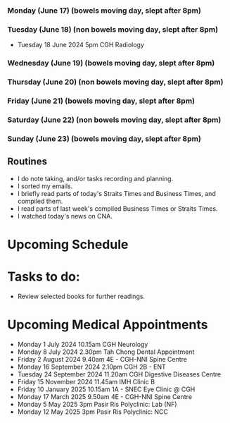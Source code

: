 ### Monday (June 17) (bowels moving day, slept after 8pm)


### Tuesday (June 18) (non bowels moving day, slept after 8pm)
- Tuesday 18 June 2024 5pm CGH Radiology


### Wednesday (June 19) (bowels moving day, slept after 8pm)


### Thursday (June 20) (non bowels moving day, slept after 8pm)


### Friday (June 21) (bowels moving day, slept after 8pm)


### Saturday (June 22) (non bowels moving day, slept after 8pm)


### Sunday (June 23) (bowels moving day, slept after 8pm)




## Routines
- I do note taking, and/or tasks recording and planning.
- I sorted my emails.
- I briefly read parts of today's Straits Times and Business Times, and compiled them.
- I read parts of last week's compiled Business Times or Straits Times.
- I watched today's news on CNA.

# Upcoming Schedule

# Tasks to do:
- Review selected books for further readings.

# Upcoming Medical Appointments
- Monday 1 July 2024 10.15am CGH Neurology
- Monday 8 July 2024 2.30pm Tah Chong Dental Appointment
- Friday 2 August 2024 9.40am 4E - CGH-NNI Spine Centre
- Monday 16 September 2024 2.10pm CGH 2B - ENT
- Tuesday 24 September 2024 11.20am CGH Digestive Diseases Centre
- Friday 15 November 2024 11.45am IMH Clinic B
- Friday 10 January 2025 10.15am 1A - SNEC Eye Clinic @ CGH
- Monday 17 March 2025 9.50am 4E - CGH-NNI Spine Centre
- Monday 5 May 2025 3pm Pasir Ris Polyclinic: Lab (NF)
- Monday 12 May 2025 3pm Pasir Ris Polyclinic: NCC
